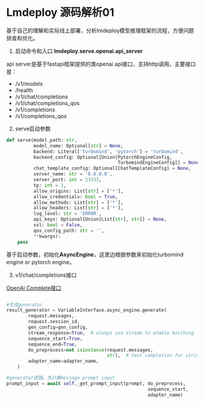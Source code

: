 # Lmdeploy 源码解析01

基于自己的理解和实际线上部署，分析lmdeploy模型推理框架的流程，方便问题排查和优化。

1. 启动命令和入口
**lmdeploy.serve.openai.api_server**

api server是基于fastapi框架提供的类openai api接口，支持http调用。主要接口是：
- /v1/models
- /health
- /v1/chat/completions
- /v1/chat/completions_qos
- /v1/completions
- /v1/completions_qos

2. serve启动参数

```python
def serve(model_path: str,
          model_name: Optional[str] = None,
          backend: Literal['turbomind', 'pytorch'] = 'turbomind',
          backend_config: Optional[Union[PytorchEngineConfig,
                                         TurbomindEngineConfig]] = None,
          chat_template_config: Optional[ChatTemplateConfig] = None,
          server_name: str = '0.0.0.0',
          server_port: int = 23333,
          tp: int = 1,
          allow_origins: List[str] = ['*'],
          allow_credentials: bool = True,
          allow_methods: List[str] = ['*'],
          allow_headers: List[str] = ['*'],
          log_level: str = 'ERROR',
          api_keys: Optional[Union[List[str], str]] = None,
          ssl: bool = False,
          qos_config_path: str = '',
          **kwargs):
    pass
```

基于启动参数，初始化**AsyncEngine**，这里边根据参数来初始化turbomind engine or pytorch engine。

3. v1/chat/completions接口

[OpenAi Complete接口](https://platform.openai.com/docs/api-reference/chat/create)

```python

#生成generator
result_generator = VariableInterface.async_engine.generate(
        request.messages,
        request.session_id,
        gen_config=gen_config,
        stream_response=True,  # always use stream to enable batching
        sequence_start=True,
        sequence_end=True,
        do_preprocess=not isinstance(request.messages,
                                     str),  # text completion for string input
        adapter_name=adapter_name,
    )

#generator逻辑。先计算message prompt input
prompt_input = await self._get_prompt_input(prompt, do_preprocess,
                                                    sequence_start,
                                                    adapter_name)
```
